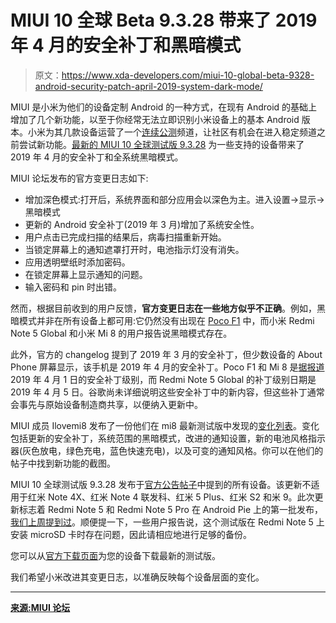 # MIUI 10 全球 Beta 9.3.28 带来了 2019 年 4 月的安全补丁和黑暗模式

> 原文：<https://www.xda-developers.com/miui-10-global-beta-9328-android-security-patch-april-2019-system-dark-mode/>

MIUI 是小米为他们的设备定制 Android 的一种方式，在现有 Android 的基础上增加了几个新功能，以至于你经常无法立即识别小米设备上的基本 Android 版本。小米为其几款设备运营了一个[连续公测](https://www.xda-developers.com/miui-10-global-beta-9321-fix-disappearing-notification-icons-mi-9-redmi-note-7/)频道，让社区有机会在进入稳定频道之前尝试新功能。[最新的 MIUI 10 全球测试版 9.3.28](http://en.miui.com/thread-6167320-1-1.html) 为一些支持的设备带来了 2019 年 4 月的安全补丁和全系统黑暗模式。

MIUI 论坛发布的官方变更日志如下:

*   增加深色模式:打开后，系统界面和部分应用会以深色为主。进入设置->显示->黑暗模式
*   更新的 Android 安全补丁(2019 年 3 月)增加了系统安全性。
*   用户点击已完成扫描的结果后，病毒扫描重新开始。
*   当锁定屏幕上的通知遮罩打开时，电池指示灯没有消失。
*   应用透明壁纸时添加密码。
*   在锁定屏幕上显示通知的问题。
*   输入密码和 pin 时出错。

然而，根据目前收到的用户反馈，**官方变更日志在一些地方似乎不正确**。例如，黑暗模式并非在所有设备上都可用:它仍然没有出现在 [Poco F1](https://forum.xda-developers.com/poco-f1) 中，而小米 Redmi Note 5 Global 和小米 Mi 8 的用户报告说黑暗模式存在。

此外，官方的 changelog 提到了 2019 年 3 月的安全补丁，但少数设备的 About Phone 屏幕显示，该手机是 2019 年 4 月的安全补丁。Poco F1 和 Mi 8 是[据报道](https://forum.xda-developers.com/showpost.php?p=79233711&postcount=1330)2019 年 4 月 1 日的安全补丁级别，而 Redmi Note 5 Global 的补丁级别日期是 2019 年 4 月 5 日。谷歌尚未详细说明这些安全补丁中的新内容，但这些补丁通常会事先与原始设备制造商共享，以便纳入更新中。

MIUI 成员 Ilovemi8 发布了一份他们在 mi8 最新测试版中发现的[变化列表](http://en.miui.com/thread-6167919-1-1.html)。变化包括更新的安全补丁，系统范围的黑暗模式，改进的通知设置，新的电池风格指示器(灰色放电，绿色充电，蓝色快速充电)，以及可变的通知风格。你可以在他们的帖子中找到新功能的截图。

MIUI 10 全球测试版 9.3.28 发布于[官方公告帖子](http://en.miui.com/thread-6167320-1-1.html)中提到的所有设备。该更新不适用于红米 Note 4X、红米 Note 4 联发科、红米 5 Plus、红米 S2 和米 9。此次更新标志着 Redmi Note 5 和 Redmi Note 5 Pro 在 Android Pie 上的第一批发布，[我们上周提到过](https://www.xda-developers.com/xiaomi-redmi-note-5-pro-android-pie-miui-beta/)。顺便提一下，一些用户报告说，这个测试版在 Redmi Note 5 上安装 microSD 卡时存在问题，因此请相应地进行足够的备份。

您可以从[官方下载页面](http://en.miui.com/download.html)为您的设备下载最新的测试版。

我们希望小米改进其变更日志，以准确反映每个设备层面的变化。

* * *

[**来源:MIUI 论坛**](http://en.miui.com/thread-6167320-1-1.html)